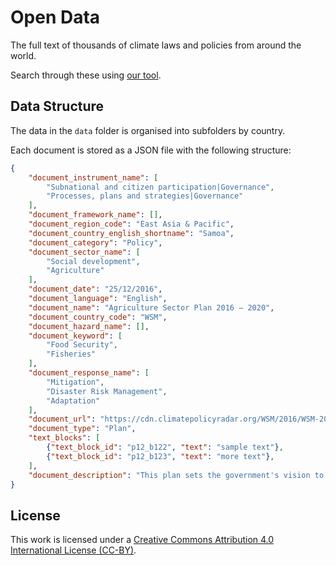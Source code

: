 # Open Data

The full text of thousands of climate laws and policies from around the world.

Search through these using [our tool]("https://app.climatepolicyradar.org").

## Data Structure

The data in the `data` folder is organised into subfolders by country. 

Each document is stored as a JSON file with the following structure:

```json
{
    "document_instrument_name": [
        "Subnational and citizen participation|Governance",
        "Processes, plans and strategies|Governance"
    ],
    "document_framework_name": [],
    "document_region_code": "East Asia & Pacific",
    "document_country_english_shortname": "Samoa",
    "document_category": "Policy",
    "document_sector_name": [
        "Social development",
        "Agriculture"
    ],
    "document_date": "25/12/2016",
    "document_language": "English",
    "document_name": "Agriculture Sector Plan 2016 – 2020",
    "document_country_code": "WSM",
    "document_hazard_name": [],
    "document_keyword": [
        "Food Security",
        "Fisheries"
    ],
    "document_response_name": [
        "Mitigation",
        "Disaster Risk Management",
        "Adaptation"
    ],
    "document_url": "https://cdn.climatepolicyradar.org/WSM/2016/WSM-2016-12-25-Agriculture Sector Plan 2016 – 2020_6d14dc614858c1408f43a6964f024f40.pdf",
    "document_type": "Plan",
    "text_blocks": [
        {"text_block_id": "p12_b122", "text": "sample text"},
        {"text_block_id": "p12_b123", "text": "more text"},
    ],
    "document_description": "This plan sets the government's vision to increase food, nutrition and income security in Samoa. It notably seeks to&nbsp;ensure an environmentally sustainable, climate and disaster resilient agricultural sector.<br><br><br>"
}
```

## License

This work is licensed under a [Creative Commons Attribution 4.0 International License (CC-BY)](LICENSE).
